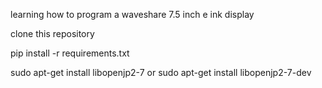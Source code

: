 learning how to program a waveshare 7.5 inch e ink display


clone this repository

pip install -r requirements.txt

sudo apt-get install libopenjp2-7 
or 
sudo apt-get install libopenjp2-7-dev
